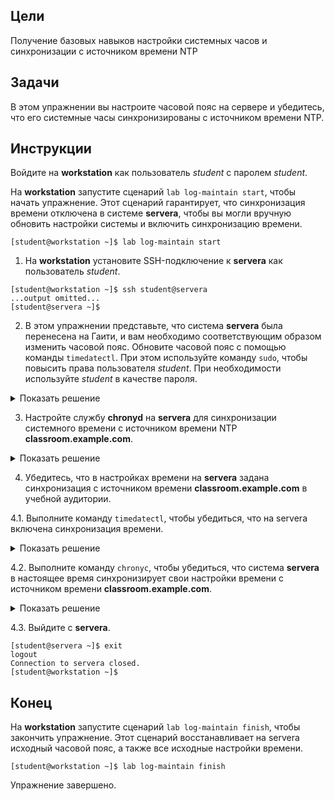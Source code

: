 ## Цели

Получение базовых навыков настройки системных часов и синхронизации с источником времени NTP

## Задачи

В этом упражнении вы настроите часовой пояс на сервере и убедитесь, что его системные часы синхронизированы с источником времени NTP.


## Инструкции

Войдите на **workstation** как пользователь *student* с паролем *student*.

На **workstation** запустите сценарий `lab log-maintain start`, чтобы начать упражнение. Этот сценарий гарантирует, что синхронизация времени отключена в системе **servera**, чтобы вы могли вручную обновить настройки системы и включить синхронизацию времени.

```
[student@workstation ~]$ lab log-maintain start
```

1.	На **workstation** установите SSH-подключение к **servera** как пользователь *student*.

  ```
  [student@workstation ~]$ ssh student@servera
  ...output omitted...
  [student@servera ~]$ 
  ```

2.	В этом упражнении представьте, что система **servera** была перенесена на Гаити, и вам необходимо соответствующим образом изменить часовой пояс. Обновите часовой пояс с помощью команды `timedatectl`. При этом используйте команду `sudo`, чтобы повысить права пользователя *student*. При необходимости используйте *student* в качестве пароля.

  <details>
  <summary>Показать решение</summary>


  2.1.	Выполните команду `tzselect`, чтобы определить часовой пояс для Гаити.

  
  ```
  [student@servera ~]$ tzselect
  Please identify a location so that time zone rules can be set correctly.
  Please select a continent, ocean, "coord", or "TZ".
  1) Africa
  2) Americas
  3) Antarctica
  4) Asia
  5) Atlantic Ocean
  6) Australia
  7) Europe
  8) Indian Ocean
  9) Pacific Ocean
  10) coord - I want to use geographical coordinates.
  11) TZ - I want to specify the time zone using the Posix TZ format.
  #? 2
  Please select a country whose clocks agree with yours.
  1) Anguilla              19) Dominican Republic    37) Peru
  2) Antigua & Barbuda     20) Ecuador               38) Puerto Rico
  3) Argentina             21) El Salvador           39) St Barthelemy
  4) Aruba                 22) French Guiana         40) St Kitts & Nevis
  5) Bahamas               23) Greenland             41) St Lucia
  6) Barbados              24) Grenada               42) St Maarten (Dutch)
  7) Belize                25) Guadeloupe            43) St Martin (French)
  8) Bolivia               26) Guatemala             44) St Pierre & Miquelon
  9) Brazil                27) Guyana                45) St Vincent
  10) Canada                28) Haiti                 46) Suriname
  11) Caribbean NL          29) Honduras              47) Trinidad & Tobago
  12) Cayman Islands        30) Jamaica               48) Turks & Caicos Is
  13) Chile                 31) Martinique            49) United States
  14) Colombia              32) Mexico                50) Uruguay
  15) Costa Rica            33) Montserrat            51) Venezuela
  16) Cuba                  34) Nicaragua             52) Virgin Islands (UK)
  17) Curaçao               35) Panama                53) Virgin Islands (US)
  18) Dominica              36) Paraguay
  #? 28
  The following information has been given:

  Haiti

  Therefore TZ='America/Port-au-Prince' will be used.
  Selected time is now: Tue Feb 19 00:51:05 EST 2019.
  Universal Time is now: Tue Feb 19 05:51:05 UTC 2019.
  Is the above information OK?
  1) Yes
  2) No
  #? 1

  You can make this change permanent for yourself by appending the line
  TZ='America/Port-au-Prince'; export TZ
  to the file '.profile' in your home directory; then log out and log in again.

  Here is that TZ value again, this time on standard output so that you
  can use the /usr/bin/tzselect command in shell scripts:
  America/Port-au-Prince
  ```

  Обратите внимание, что предыдущая команда `tzselect` показала правильный часовой пояс для Гаити.

  2.2.	Выполните команду `timedatectl`, чтобы изменить часовой пояс на сервере **servera** на America/Port-au-Prince.

  ```
  [student@servera ~]$ sudo timedatectl set-timezone \
  America/Port-au-Prince
  [sudo] password for student: student
  2.3.	Выполните команду timedatectl, чтобы убедиться, что часовой пояс был изменен на America/Port-au-Prince.
  [student@servera ~]$ timedatectl
            Local time: Tue 2019-02-19 01:16:29 EST
            Universal time: Tue 2019-02-19 06:16:29 UTC
                  RTC time: Tue 2019-02-19 06:16:29
                  Time zone: America/Port-au-Prince (EST, -0500)
  System clock synchronized: no
                NTP service: inactive
            RTC in local TZ: no
  ```
  </details>

3.	Настройте службу **chronyd** на **servera** для синхронизации системного времени с источником времени NTP **classroom.example.com**.

  <details>
  <summary>Показать решение</summary>


  3.1.	Отредактируйте файл **/etc/chrony.conf**, чтобы указать сервер **classroom.example.com** в качестве источника времени NTP. Используйте команду `sudo vim /etc/chrony.conf`, чтобы отредактировать файл конфигурации. В следующем выводе показана строка, которую необходимо добавить в файл конфигурации:

  ```
  ...output omitted...
  server classroom.example.com iburst
  ...output omitted...
  ```

  Предыдущая строка в файле конфигурации **/etc/chrony.conf** включает опцию **iburst** для ускорения начальной синхронизации времени.

  3.2.	Выполните команду `timedatectl`, чтобы включить синхронизацию времени на **servera**.

  ```
  [student@servera ~]$ sudo timedatectl set-ntp yes
  ```

  Предыдущая команда `timedatectl` активирует сервер NTP с измененными настройками в файле конфигурации **/etc/chrony.conf**. Предыдущая команда `timedatectl` может активировать службу **chronyd** или службу **ntpd** в зависимости от того, что в данный момент установлено в системе.
  </details>

4.	Убедитесь, что в настройках времени на **servera** задана синхронизация с источником времени **classroom.example.com** в учебной аудитории.

  4.1.	Выполните команду `timedatectl`, чтобы убедиться, что на servera включена синхронизация времени.

  <details>
  <summary>Показать решение</summary>

  ```
  [student@servera ~]$ timedatectl
                Local time: Tue 2019-02-19 01:52:17 EST
            Universal time: Tue 2019-02-19 06:52:17 UTC
                  RTC time: Tue 2019-02-19 06:52:17
                  Time zone: America/Port-au-Prince (EST, -0500)
  System clock synchronized: yes
                NTP service: active
            RTC in local TZ: no
  ```


  Если предыдущий вывод показывает, что часы не синхронизированы, подождите две секунды и повторно выполните команду timedatectl. Для успешной синхронизации настроек времени с источником времени требуется несколько секунд.
  </details>

  4.2.	Выполните команду `chronyc`, чтобы убедиться, что система **servera** в настоящее время синхронизирует свои настройки времени с источником времени **classroom.example.com**.

  <details>
  <summary>Показать решение</summary>

  ```
  [student@servera ~]$ chronyc sources -v
  210 Number of sources = 1

    .-- Source mode  '^' = server, '=' = peer, '#' = local clock.
  / .- Source state '*' = current synced, '+' = combined , '-' = not combined,
  | /   '?' = unreachable, 'x' = time may be in error, '~' = time too variable.
  ||                                                 .- xxxx [ yyyy ] +/- zzzz
  ||      Reachability register (octal) -.           |  xxxx = adjusted offset,
  ||      Log2(Polling interval) --.      |          |  yyyy = measured offset,
  ||                                \     |          |  zzzz = estimated error.
  ||                                 |    |           \
  MS Name/IP address         Stratum Poll Reach LastRx Last sample               
  ===============================================================================
  ^* classroom.example.com         2   6   377    62   +105us[ +143us] +/-   14ms
  ```

  Обратите внимание, что в предыдущем выводе в поле состояния источника (**S**) для источника времени NTP **classroom.example.com** отображается звездочка (`*`). Звездочка указывает, что время локальной системы в настоящее время успешно синхронизируется с источником времени NTP.
  </details>

  4.3.	Выйдите с **servera**.

  ```
  [student@servera ~]$ exit
  logout
  Connection to servera closed.
  [student@workstation ~]$ 
  ```

## Конец

На **workstation** запустите сценарий `lab log-maintain finish`, чтобы закончить упражнение. Этот сценарий восстанавливает на servera исходный часовой пояс, а также все исходные настройки времени.

```
[student@workstation ~]$ lab log-maintain finish
```

Упражнение завершено.



